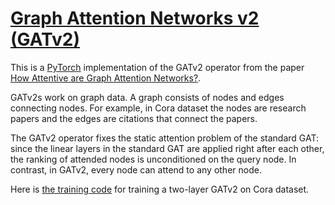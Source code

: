 # [Graph Attention Networks v2 (GATv2)](https://nn.labml.ai/graphs/gatv2/index.html)

This is a [PyTorch](https://pytorch.org) implementation of the GATv2 operator from the paper
[How Attentive are Graph Attention Networks?](https://papers.labml.ai/paper/2105.14491).

GATv2s work on graph data.
A graph consists of nodes and edges connecting nodes.
For example, in Cora dataset the nodes are research papers and the edges are citations that
connect the papers.

The GATv2 operator fixes the static attention problem of the standard GAT: 
since the linear layers in the standard GAT are applied right after each other, the ranking 
of attended nodes is unconditioned on the query node. 
In contrast, in GATv2, every node can attend to any other node.

Here is [the training code](https://nn.labml.ai/graphs/gatv2/experiment.html) for training
a two-layer GATv2 on Cora dataset.
